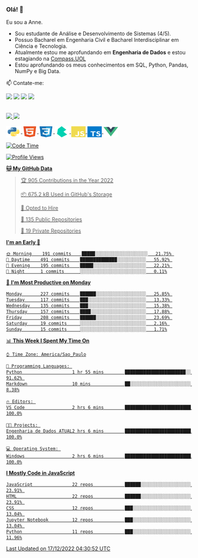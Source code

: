 ### Olá! 👋
Eu sou a Anne. 
- Sou estudante de Análise e Desenvolvimento de Sistemas (4/5).
- Possuo Bacharel em Engenharia Civil e Bacharel Interdisciplinar em Ciência e Tecnologia.
- Atualmente estou me aprofundando em **Engenharia de Dados** e estou estagiando na [Compass.UOL](https://compass.uol/pt/home/) 
- Estou aprofundando os meus conhecimentos em SQL, Python, Pandas, NumPy e Big Data.

📫 Contate-me: 

<div>
<a href="https://www.instagram.com/annekarolinefc/" target="_blank"><img src="https://img.shields.io/badge/-Instagram-%23E4405F?style=for-the-badge&logo=instagram&logoColor=white" target="_blank"></a> 
<a href = "mailto:annekarolinefc@gmail.com"><img src="https://img.shields.io/badge/-Gmail-%23333?style=for-the-badge&logo=gmail&logoColor=white" target="_blank"></a>
<a href="https://www.linkedin.com/in/devannekarolinefc/" target="_blank"><img src="https://img.shields.io/badge/-LinkedIn-%230077B5?style=for-the-badge&logo=linkedin&logoColor=white" target="_blank"></a> 
<a href="https://api.whatsapp.com/send?phone=5533991375118&text=Ol%C3%A1%20Anne!%20" target="_blank"><img src="https://img.shields.io/badge/WhatsApp-25D366?style=for-the-badge&logo=whatsapp&logoColor=white" target="_blank"></a>
</div>

</br>

</br>
<div>
  <a href="https://github.com/annekarolinefc">
  <img height="180em" src="https://github-readme-stats.vercel.app/api?username=annekarolinefc&show_icons=true&theme=dracula&include_all_commits=true&count_private=true"/>
  <img height="180em" src="https://github-readme-stats.vercel.app/api/top-langs/?username=annekarolinefc&layout=compact&langs_count=7&theme=dracula"/>
</div>
  
  <div style="display: inline_block"><br>  
  <img align="center" alt="Anne-Python" height="30" width="40" src="https://raw.githubusercontent.com/devicons/devicon/master/icons/python/python-original.svg">
  <img align="center" alt="Anne-HTML" height="30" width="40" src="https://raw.githubusercontent.com/devicons/devicon/master/icons/html5/html5-original.svg">
  <img align="center" alt="Anne-CSS" height="30" width="40"
 src="https://raw.githubusercontent.com/devicons/devicon/master/icons/css3/css3-original.svg">
  <img align="center" alt="Anne-Bulma" height="30" width="40"
 src="https://github.com/devicons/devicon/blob/master/icons/bulma/bulma-plain.svg">
  <img align="center" alt="Anne-Js" height="30" width="40" src="https://raw.githubusercontent.com/devicons/devicon/master/icons/javascript/javascript-plain.svg">
    <img align="center" alt="Anne-Ts" height="30" width="40" src="https://github.com/devicons/devicon/blob/master/icons/typescript/typescript-original.svg">
      <img align="center" alt="Anne-Vue" height="30" width="40" src="https://github.com/devicons/devicon/blob/master/icons/vuejs/vuejs-original.svg">
</div>
<!--
  <img align="center" alt="Anne-An" height="30" width="40" src="https://github.com/devicons/devicon/blob/master/icons/angularjs/angularjs-original.svg">

-->
</br>
</br>
</br>
<!--START_SECTION:waka-->
![Code Time](http://img.shields.io/badge/Code%20Time-116%20hrs%2031%20mins-blue)

![Profile Views](http://img.shields.io/badge/Profile%20Views-0-blue)

**🐱 My GitHub Data** 

> 🏆 905 Contributions in the Year 2022
 > 
> 📦 675.2 kB Used in GitHub's Storage 
 > 
> 💼 Opted to Hire
 > 
> 📜 135 Public Repositories 
 > 
> 🔑 19 Private Repositories  
 > 
**I'm an Early 🐤** 

```text
🌞 Morning    191 commits    █████░░░░░░░░░░░░░░░░░░░░   21.75% 
🌇 Daytime    491 commits    ██████████████░░░░░░░░░░░   55.92% 
🌃 Evening    195 commits    █████░░░░░░░░░░░░░░░░░░░░   22.21% 
🌙 Night      1 commits      ░░░░░░░░░░░░░░░░░░░░░░░░░   0.11%

```
📅 **I'm Most Productive on Monday** 

```text
Monday       227 commits    ██████░░░░░░░░░░░░░░░░░░░   25.85% 
Tuesday      117 commits    ███░░░░░░░░░░░░░░░░░░░░░░   13.33% 
Wednesday    135 commits    ███░░░░░░░░░░░░░░░░░░░░░░   15.38% 
Thursday     157 commits    ████░░░░░░░░░░░░░░░░░░░░░   17.88% 
Friday       208 commits    ██████░░░░░░░░░░░░░░░░░░░   23.69% 
Saturday     19 commits     ░░░░░░░░░░░░░░░░░░░░░░░░░   2.16% 
Sunday       15 commits     ░░░░░░░░░░░░░░░░░░░░░░░░░   1.71%

```


📊 **This Week I Spent My Time On** 

```text
⌚︎ Time Zone: America/Sao_Paulo

💬 Programming Languages: 
Python                   1 hr 55 mins        ███████████████████████░░   91.62% 
Markdown                 10 mins             ██░░░░░░░░░░░░░░░░░░░░░░░   8.38%

🔥 Editors: 
VS Code                  2 hrs 6 mins        █████████████████████████   100.0%

🐱‍💻 Projects: 
Engenharia de Dados ATUAL2 hrs 6 mins        █████████████████████████   100.0%

💻 Operating System: 
Windows                  2 hrs 6 mins        █████████████████████████   100.0%

```

**I Mostly Code in JavaScript** 

```text
JavaScript               22 repos            ██████░░░░░░░░░░░░░░░░░░░   23.91% 
HTML                     22 repos            ██████░░░░░░░░░░░░░░░░░░░   23.91% 
CSS                      12 repos            ███░░░░░░░░░░░░░░░░░░░░░░   13.04% 
Jupyter Notebook         12 repos            ███░░░░░░░░░░░░░░░░░░░░░░   13.04% 
Python                   11 repos            ███░░░░░░░░░░░░░░░░░░░░░░   11.96%

```



 Last Updated on 17/12/2022 04:30:52 UTC
<!--END_SECTION:waka-->
  
